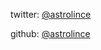 twitter: [@astrolince](https://x.com/astrolince)

github: [@astrolince](https://github.com/astrolince)
